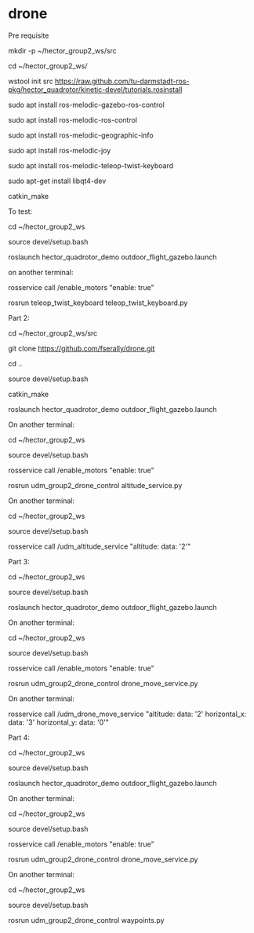 # drone

Pre requisite

mkdir -p ~/hector_group2_ws/src

cd ~/hector_group2_ws/

wstool init src https://raw.github.com/tu-darmstadt-ros-pkg/hector_quadrotor/kinetic-devel/tutorials.rosinstall

sudo apt install ros-melodic-gazebo-ros-control

sudo apt install ros-melodic-ros-control

sudo apt install ros-melodic-geographic-info

sudo apt install ros-melodic-joy

sudo apt install ros-melodic-teleop-twist-keyboard

sudo apt-get install libqt4-dev

catkin_make

To test:

cd ~/hector_group2_ws

source devel/setup.bash

roslaunch hector_quadrotor_demo outdoor_flight_gazebo.launch

on another terminal:

rosservice call /enable_motors "enable: true"

rosrun teleop_twist_keyboard teleop_twist_keyboard.py

Part 2:

cd ~/hector_group2_ws/src

git clone https://github.com/fserally/drone.git

cd ..

source devel/setup.bash

catkin_make

roslaunch hector_quadrotor_demo outdoor_flight_gazebo.launch

On another terminal:

cd ~/hector_group2_ws

source devel/setup.bash

rosservice call /enable_motors "enable: true"

rosrun udm_group2_drone_control altitude_service.py

On another terminal:

cd ~/hector_group2_ws

source devel/setup.bash

rosservice call /udm_altitude_service "altitude: data: '2'"

Part 3:

cd ~/hector_group2_ws

source devel/setup.bash

roslaunch hector_quadrotor_demo outdoor_flight_gazebo.launch

On another terminal:

cd ~/hector_group2_ws

source devel/setup.bash

rosservice call /enable_motors "enable: true"

rosrun udm_group2_drone_control drone_move_service.py

On another terminal:

rosservice call /udm_drone_move_service "altitude: data: '2' horizontal_x: data: '3' horizontal_y: data: '0'"

Part 4:

cd ~/hector_group2_ws

source devel/setup.bash

roslaunch hector_quadrotor_demo outdoor_flight_gazebo.launch

On another terminal:

cd ~/hector_group2_ws

source devel/setup.bash

rosservice call /enable_motors "enable: true"

rosrun udm_group2_drone_control drone_move_service.py

On another terminal:

cd ~/hector_group2_ws

source devel/setup.bash

rosrun udm_group2_drone_control waypoints.py
